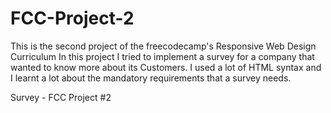 # FCC-Project-2

This is the second project of the freecodecamp's Responsive Web Design Curriculum
In this project I tried to implement a survey for a company that wanted to know more about its Customers.
I used a lot of HTML syntax and I learnt a lot about the mandatory requirements that a survey needs.

Survey - FCC Project #2
